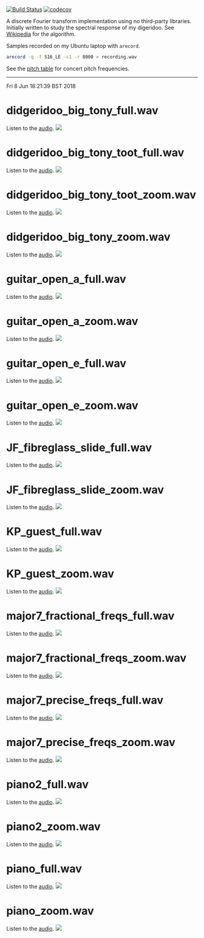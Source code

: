 [![Build Status](https://travis-ci.org/deanturpin/spectrum_analyser_gnuplot.svg?branch=master)](https://travis-ci.org/deanturpin/spectrum_analyser_gnuplot)
[![codecov](https://codecov.io/gh/deanturpin/spectrum_analyser_gnuplot/branch/master/graph/badge.svg)](https://codecov.io/gh/deanturpin/spectrum_analyser_gnuplot)

A discrete Fourier transform implementation using no third-party libraries. Initially written to study the spectral response of my digeridoo. See [Wikipedia](https://en.wikipedia.org/wiki/Discrete_Fourier_transform) for the algorithm.

Samples recorded on my Ubuntu laptop with ```arecord```.
```bash
arecord -q -f S16_LE -c1 -r 8000 > recording.wav
```

See the [pitch table](pitch.md) for concert pitch frequencies.

---

Fri  8 Jun 18:21:39 BST 2018
# didgeridoo_big_tony_full.wav
Listen to the [audio](wav/didgeridoo_big_tony_full.wav).
[![](didgeridoo_big_tony_full.svg)](didgeridoo_big_tony_full.svg)
# didgeridoo_big_tony_toot_full.wav
Listen to the [audio](wav/didgeridoo_big_tony_toot_full.wav).
[![](didgeridoo_big_tony_toot_full.svg)](didgeridoo_big_tony_toot_full.svg)
# didgeridoo_big_tony_toot_zoom.wav
Listen to the [audio](wav/didgeridoo_big_tony_toot_zoom.wav).
[![](didgeridoo_big_tony_toot_zoom.svg)](didgeridoo_big_tony_toot_zoom.svg)
# didgeridoo_big_tony_zoom.wav
Listen to the [audio](wav/didgeridoo_big_tony_zoom.wav).
[![](didgeridoo_big_tony_zoom.svg)](didgeridoo_big_tony_zoom.svg)
# guitar_open_a_full.wav
Listen to the [audio](wav/guitar_open_a_full.wav).
[![](guitar_open_a_full.svg)](guitar_open_a_full.svg)
# guitar_open_a_zoom.wav
Listen to the [audio](wav/guitar_open_a_zoom.wav).
[![](guitar_open_a_zoom.svg)](guitar_open_a_zoom.svg)
# guitar_open_e_full.wav
Listen to the [audio](wav/guitar_open_e_full.wav).
[![](guitar_open_e_full.svg)](guitar_open_e_full.svg)
# guitar_open_e_zoom.wav
Listen to the [audio](wav/guitar_open_e_zoom.wav).
[![](guitar_open_e_zoom.svg)](guitar_open_e_zoom.svg)
# JF_fibreglass_slide_full.wav
Listen to the [audio](wav/JF_fibreglass_slide_full.wav).
[![](JF_fibreglass_slide_full.svg)](JF_fibreglass_slide_full.svg)
# JF_fibreglass_slide_zoom.wav
Listen to the [audio](wav/JF_fibreglass_slide_zoom.wav).
[![](JF_fibreglass_slide_zoom.svg)](JF_fibreglass_slide_zoom.svg)
# KP_guest_full.wav
Listen to the [audio](wav/KP_guest_full.wav).
[![](KP_guest_full.svg)](KP_guest_full.svg)
# KP_guest_zoom.wav
Listen to the [audio](wav/KP_guest_zoom.wav).
[![](KP_guest_zoom.svg)](KP_guest_zoom.svg)
# major7_fractional_freqs_full.wav
Listen to the [audio](wav/major7_fractional_freqs_full.wav).
[![](major7_fractional_freqs_full.svg)](major7_fractional_freqs_full.svg)
# major7_fractional_freqs_zoom.wav
Listen to the [audio](wav/major7_fractional_freqs_zoom.wav).
[![](major7_fractional_freqs_zoom.svg)](major7_fractional_freqs_zoom.svg)
# major7_precise_freqs_full.wav
Listen to the [audio](wav/major7_precise_freqs_full.wav).
[![](major7_precise_freqs_full.svg)](major7_precise_freqs_full.svg)
# major7_precise_freqs_zoom.wav
Listen to the [audio](wav/major7_precise_freqs_zoom.wav).
[![](major7_precise_freqs_zoom.svg)](major7_precise_freqs_zoom.svg)
# piano2_full.wav
Listen to the [audio](wav/piano2_full.wav).
[![](piano2_full.svg)](piano2_full.svg)
# piano2_zoom.wav
Listen to the [audio](wav/piano2_zoom.wav).
[![](piano2_zoom.svg)](piano2_zoom.svg)
# piano_full.wav
Listen to the [audio](wav/piano_full.wav).
[![](piano_full.svg)](piano_full.svg)
# piano_zoom.wav
Listen to the [audio](wav/piano_zoom.wav).
[![](piano_zoom.svg)](piano_zoom.svg)
